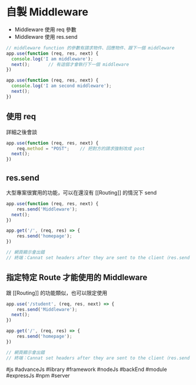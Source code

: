 # 自製 Middleware
- Middleware 使用 req 參數
- Middleware 使用 res.send
```js
// middleware function 的參數有請求物件、回應物件、跟下一個 middleware 
app.use(function (req, res, next) {
  console.log('I am middleware');
  next();		// 有這個才會執行下一個 middleware
})

app.use(function (req, res, next) {
  console.log('I am second middleware');
  next();
})
```

## 使用 req
詳細之後會談
```js
app.use(function (req, res, next) {
	req.method = "POST";	// 把對方的請求強制改成 post
  next();
})
```

## res.send
大型專案很實用的功能，可以在還沒有 [[Routing]] 的情況下 send
```js
app.use(function (req, res, next) {
	res.send('Middleware');
  next();
})

app.get('/', (req, res) => {
	res.send('homepage');
})

// 網頁顯示會出錯
// 終端：Cannat set headers after they are sent to the client（res.send 不能送兩次）
```

## 指定特定 Route 才能使用的 Middleware
跟 [[Routing]] 的功能類似，也可以限定使用
```js
app.use('/student', (req, res, next) => {
	res.send('Middleware');
  next();
})

app.get('/', (req, res) => {
	res.send('homepage');
})

// 網頁顯示會出錯
// 終端：Cannat set headers after they are sent to the client（res.send 不能送兩次）
```

#js #advanceJs #library #framework #nodeJs #backEnd #module #expressJs #npm #server 